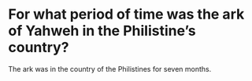 # For what period of time was the ark of Yahweh in the Philistine’s country?

The ark was in the country of the Philistines for seven months.
